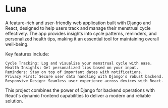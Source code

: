 # Luna

A feature-rich and user-friendly web application built with Django and React, designed to help users track and manage their menstrual cycle effectively. The app provides insights into cycle patterns, reminders, and personalized health tips, making it an essential tool for maintaining overall well-being.

Key features include:

    Cycle Tracking: Log and visualize your menstrual cycle with ease.
    Health Insights: Get personalized tips based on your input.
    Reminders: Stay on top of important dates with notifications.
    Privacy First: Secure user data handling with Django's robust backend.
    Responsive Design: Seamless user experience across devices with React.

This project combines the power of Django for backend operations with React's dynamic frontend capabilities to deliver a modern and reliable solution.
